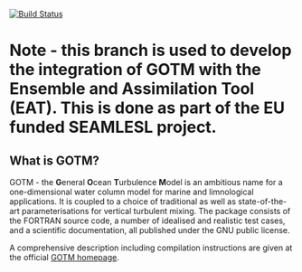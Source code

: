 [![Build Status](https://travis-ci.org/gotm-model/code.svg?branch=master)](https://travis-ci.org/gotm-model/code)

# Note - this branch is used to develop the integration of GOTM with the Ensemble and Assimilation Tool (EAT). This is done as part of the EU funded SEAMLESL project.

## What is GOTM?

GOTM - the **G**eneral **O**cean **T**urbulence **M**odel is an ambitious name for a one-dimensional water column model for marine and limnological applications. It is coupled to a choice of traditional as well as state-of-the-art parameterisations for vertical turbulent mixing. The package consists of the FORTRAN source code, a number of idealised and realistic test cases, and a scientific documentation, all published under the GNU public license.

A comprehensive description including compilation instructions are given at the official [GOTM homepage](http://www.gotm.net/portfolio/software).

